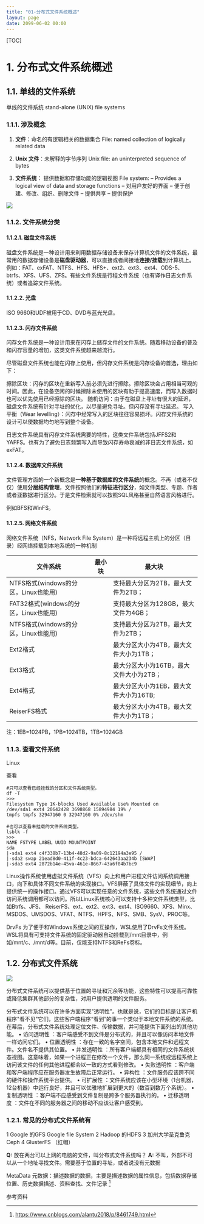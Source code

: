 ```yaml
---
title: "01-分布式文件系统概述"
layout: page
date: 2099-06-02 00:00
---
```

[TOC]

# 1. 分布式文件系统概述
## 1.1. 单线的文件系统
单线的文件系统  stand-alone (UNIX) file systems

### 1.1.1. 涉及概念
1. **文件**：命名的有逻辑相关的数据集合
File: named collection of logically related data

2. **Unix 文件**：未解释的字节序列
Unix file: an uninterpreted sequence of bytes

3. **文件系统**： 提供数据和存储功能的逻辑视图
File system: – Provides a logical view of data and storage functions
 – 对用户友好的界面 
 – 便于创建、修改、组织、删除文件
 – 提供共享
 – 提供保护 

 ![](../../../../attach/images/2019-09-02-16-46-03.png)


### 1.1.2. 文件系统分类
#### 1.1.2.1. 磁盘文件系统
磁盘文件系统是一种设计用来利用数据存储设备来保存计算机文件的文件系统，最常用的数据存储设备是**磁盘驱动器**，可以直接或者间接地**连接/挂载**到计算机上。例如：FAT、exFAT、NTFS、HFS、HFS+、ext2、ext3、ext4、ODS-5、btrfs、XFS、UFS、ZFS。有些文件系统是行程文件系统（也有译作日志文件系统）或者追踪文件系统。




#### 1.1.2.2. 光盘
ISO 9660和UDF被用于CD、DVD与蓝光光盘。

#### 1.1.2.3. 闪存文件系统
闪存文件系统是一种设计用来在闪存上储存文件的文件系统。随着移动设备的普及和闪存容量的增加，这类文件系统越来越流行。

尽管磁盘文件系统也能在闪存上使用，但闪存文件系统是闪存设备的首选，理由如下：

擦除区块：闪存的区块在重新写入前必须先进行擦除。擦除区块会占用相当可观的时间。因此，在设备空闲的时候擦除未使用的区块有助于提高速度，而写入数据时也可以优先使用已经擦除的区块。
随机访问：由于在磁盘上寻址有很大的延迟，磁盘文件系统有针对寻址的优化，以尽量避免寻址。但闪存没有寻址延迟。
写入平衡（Wear levelling）：闪存中经常写入的区块往往容易损坏。闪存文件系统的设计可以使数据均匀地写到整个设备。

日志文件系统具有闪存文件系统需要的特性，这类文件系统包括JFFS2和YAFFS。也有为了避免日志频繁写入而导致闪存寿命衰减的非日志文件系统，如exFAT。




#### 1.1.2.4. 数据库文件系统
文件管理方面的一个新概念是**一种基于数据库的文件系统**的概念。不再（或者不仅仅）使用**分层结构管理**，文件按照他们的**特征进行区分**，如文件类型、专题、作者或者亚数据进行区分。于是文件检索就可以按照SQL风格甚至自然语言风格进行。

例如BFS和WinFS。

#### 1.1.2.5. 网络文件系统

网络文件系统（NFS，Network File System）是一种将远程主机上的分区（目录）经网络挂载到本地系统的一种机制


| 文件系统                              | 最小块 | 最大块                                  |
| ------------------------------------- | ------ | --------------------------------------- |
| NTFS格式(windows的分区，Linux也能用)  |        | 支持最大分区为2TB，最大文件为2TB；      |
| FAT32格式(windows的分区，Linux也能用) |        | 支持最大分区为128GB，最大文件为4GB；    |
| NTFS格式(windows的分区，Linux也能用)  |        | 支持最大分区为2TB，最大文件为2TB；      |
| Ext2格式                              |        | 最大分区大小为4TB，最大文件大小为1TB；  |
| Ext3格式                              |        | 最大分区大小为16TB，最大文件大小为2TB； |
| Ext4格式                              |        | 最大分区大小为1EB，最大文件大小为16TB;  |
| ReiserFS格式                          |        | 最大分区大小为4TB，最大文件大小为1TB；  |

注：1EB=1024PB，1PB=1024TB，1TB=1024GB


### 1.1.3. 查看文件系统

Linux

查看
```shell
#只可以查看已经挂载的分区和文件系统类型。
df -T 
>>>
Filesystem Type 1K-blocks Used Available Use% Mounted on
/dev/sda1 ext4 20642428 3698868 15894984 19% /
tmpfs tmpfs 32947160 0 32947160 0% /dev/shm

#也可以查看未挂载的文件系统类型。
lsblk -f
>>>
NAME FSTYPE LABEL UUID MOUNTPOINT
sda 
|-sda1 ext4 c4f338b7-13b4-48d2-9a09-8c12194a3e95 /
|-sda2 swap 21ead8d0-411f-4c23-bdca-642643aa234b [SWAP]
|-sda3 ext4 2872b14e-45va-461e-8667-43a6f04b7bc9

```
Linux操作系统使用虚拟文件系统（VFS）向上和用户进程文件访问系统调用接口，向下和具体不同文件系统的实现接口。VFS屏蔽了具体文件的实现细节，向上提供统一的操作接口。通过VFS可以实现任意的文件系统，这些文件系统通过文件访问系统调用都可以访问。所以Linux系统核心可以支持十多种文件系统类型，比如Btrfs、JFS、 ReiserFS、ext、ext2、ext3、ext4、ISO9660、XFS、Minx、MSDOS、UMSDOS、VFAT、NTFS、HPFS、NFS、SMB、SysV、PROC等。


DrvFs
为了便于和Windows系统之间的互操作，WSL使用了DrvFs文件系统。WSL将具有可支持文件系统的固定驱动器自动挂载到/mnt目录中，例如/mnt/c、/mnt/d等。目前，仅能支持NTFS和ReFs卷标。

## 1.2. 分布式文件系统


![](../../../../attach/images/2019-09-02-16-47-24.png)

分布式文件系统可以提供基于位置的寻址和冗余等功能，这些特性可以提高可靠性或降低集群其他部分的复杂性，对用户提供透明的文件服务。

分布式文件系统可以在许多方面实现"透明性"。也就是说，它们的目标是让客户机程序"看不见"它们，这些客户端程序“看到”的事一个类似于本地文件系统的系统。在幕后，分布式文件系统处理定位文件、传输数据，并可能提供下面列出的其他功能。
• 访问透明性 ：客户端感受不到文件是分布式的，并且可以像访问本地文件一样访问它们。
• 位置透明性 ：存在一致的名字空间，包含本地文件和远程文件。文件名不提供其位置。
• 并发透明性 ：所有客户端都具有相同的文件系统状态视图。这意味着，如果一个进程正在修改一个文件，那么同一系统或远程系统上访问该文件的任何其他进程都会以一致的方式看到修改。
• 失败透明性 ：客户端和客户端程序应在服务器发生故障后正常运行。
• 异构性 ：文件服务应该跨不同的硬件和操作系统平台提供。
• 可扩展性 ：文件系统应该在小型环境（1台机器，12台机器）中运行良好，并且可以优雅地扩展到更大的（数百到数万个系统）。
• 复制透明性 ：客户端不应感受到文件复制是跨多个服务器执行的。
• 迁移透明度 ：文件在不同的服务器之间的移动不应该让客户感受到。

### 1.2.1. 常见的分布式文件系统有
1	Google 的GFS Google file  System
2 	Hadoop 的HDFS
3	加州大学圣克鲁克 Ceph
4	GlusterFS （红帽）

**Q:** 放在两台可以上网的电脑的文件，叫分布式文件系统吗？
**A:** 不叫，外部不可以从一个地址寻找文件。需要基于位置的寻址，或者说没有元数据

MetaData 元数据：描述数据的数据，主要是描述数据的属性信息，包括数据存储位置、历史数据描述、资料查找、文件记录
[^1]

参考资料

[^1]: https://www.cnblogs.com/alantu2018/p/8461749.html